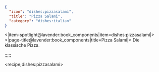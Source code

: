 ```json
{
  "icon": "dishes:pizzasalami",
  "title": "Pizza Salami",
  "category": "dishes:italian"
}
```

<|item-spotlight@lavender:book_components|item=dishes:pizzasalami|>
<|page-title@lavender:book_components|title=Pizza Salami|>
Die klassische Pizza.

;;;;;

<recipe;dishes:pizzasalami>

